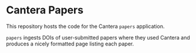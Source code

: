 # Cantera Papers

This repository hosts the code for the Cantera `papers` application.

`papers` ingests DOIs of user-submitted papers where they used Cantera and produces a nicely formatted page listing each paper.
